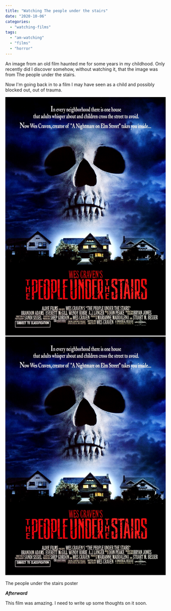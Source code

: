```yaml
---
title: "Watching The people under the stairs"
date: "2020-10-06"
categories: 
  - "watching-films"
tags: 
  - "am-watching"
  - "films"
  - "horror"
---
```


An image from an old film haunted me for some years in my childhood. Only recently did I discover somehow, without watching it, that the image was from The people under the stairs.

Now I'm going back in to a film I may have seen as a child and possibly blocked out, out of trauma.

[![](images/the-people-under-the-stairs-poster.jpg)](images/the-people-under-the-stairs-poster.jpg)
[![](images/the-people-under-the-stairs-poster.jpg)](images/the-people-under-the-stairs-poster.jpg)

The people under the stairs poster

**_Afterward_**

This film was amazing. I need to write up some thoughts on it soon.
